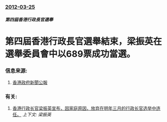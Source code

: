 ### [2012-03-25](/zh/news/2012/03/25/index.md)

##### 第四屆香港行政長官選舉
# 第四屆香港行政長官選舉結束，梁振英在選舉委員會中以689票成功當選。




### 信息来源:

1. [香港政府新聞公報](http://www.info.gov.hk/gia/general/201203/25/P201203250287.htm)

### 有关:

1. [香港行政长官梁振英宣布，因家庭原因，放弃在明年三月的行政长官选举中连任。](/zh/news/2016/12/9/香港行政长官梁振英宣布-因家庭原因-放弃在明年三月的行政长官选举中连任.md) _上下文: 梁振英_

